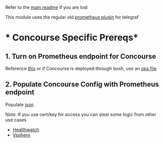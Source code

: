 Refer to the [main readme](./README.md) if you are lost

This module uses the regular old [prometheus plugin](https://github.com/influxdata/telegraf/blob/master/plugins/inputs/prometheus/README.md) for telegraf

# * Concourse Specific Prereqs*
## 1. Turn on Prometheus endpoint for Concourse
Reference [this](https://concourse-ci.org/metrics.html) or if Concourse is deployed through bosh, use an [ops file](https://github.com/concourse/concourse-bosh-deployment/blob/master/cluster/operations/prometheus.yml)

## 2. Populate Concourse Config with Prometheus endpoint
Populate [json](config/concourse/cups/concourse_in_config.json)

Note: If you use cert/key for access you can steal some logic from other use cases
* [Healthwatch](./HEALTHWATCHREADME.md)
* [Vsphere](./VSPHEREREADME.md)

